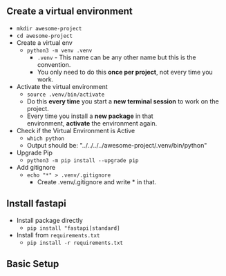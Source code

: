 ## Create a virtual environment
- `mkdir awesome-project`
- `cd awesome-project`
- Create a virtual env
	- `python3 -m venv .venv`
		- `.venv` - This name can be any other name but this is the convention.
		- You only need to do this **once per project**, not every time you work.
- Activate the virtual environment
	- `source .venv/bin/activate`
	- Do this **every time** you start a **new terminal session** to work on the project.
	- Every time you install a **new package** in that environment, **activate** the environment again.
- Check if the Virtual Environment is Active
	- `which python`
	- Output should be: "../../../../awesome-project/.venv/bin/python"
- Upgrade Pip
	- `python3 -m pip install --upgrade pip`
- Add gitignore
	- `echo "*" > .venv/.gitignore`
		-  Create .venv/.gitignore and write * in that.

## Install fastapi
- Install package directly
	- `pip install "fastapi[standard]`
- Install from `requirements.txt`
	- `pip install -r requirements.txt`
## Basic Setup
